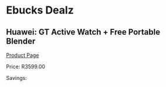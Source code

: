 
# Ebucks Dealz
## Huawei: GT Active Watch + Free Portable Blender
[Product Page](https://www.ebucks.com/web/shop/productSelected.do?prodId=1012299193&catId=842823972)

Price: R3599.00

Savings: 


	